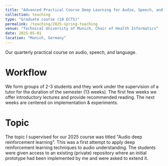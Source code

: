 ```yaml
---
title: "Advanced Practical Course Deep Learning for Audio, Speech, and Language"
collection: teaching
type: "Graduate course (10 ECTS)"
permalink: /teaching/2025-spring-teaching
venue: "Technical University of Munich, Chair of Health Informatics"
date: 2025-05-01
location: "Munich, Germany"
---
```


Our quarterly practical course on audio, speech, and language.

Workflow
======
We form groups of 2-3 students and they work under the supervision of a tutor for the duration of the semester (13 weeks). The first few weeks we offer introductory lectures and provide recommended reading. The next weeks are centered on implementation & experiments.

Topic
======
The topic I supervised for our 2025 course was titled "Audio deep reinforcement learning". This was a first attempt to apply deep reinforcement learning techniques to audio understanding. The students were given access to an existing (private) repository where an initial prototype had been implemented by me and were asked to extend it.